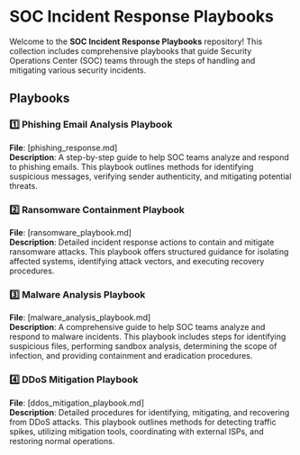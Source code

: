 # SOC Incident Response Playbooks

Welcome to the **SOC Incident Response Playbooks** repository! This collection includes comprehensive playbooks that guide Security Operations Center (SOC) teams through the steps of handling and mitigating various security incidents.

## Playbooks

### 1️⃣ Phishing Email Analysis Playbook
**File**: [phishing_response.md]  
**Description**: A step-by-step guide to help SOC teams analyze and respond to phishing emails. This playbook outlines methods for identifying suspicious messages, verifying sender authenticity, and mitigating potential threats.

### 2️⃣ Ransomware Containment Playbook
**File**: [ransomware_playbook.md]  
**Description**: Detailed incident response actions to contain and mitigate ransomware attacks. This playbook offers structured guidance for isolating affected systems, identifying attack vectors, and executing recovery procedures.

### 3️⃣ Malware Analysis Playbook
**File**: [malware_analysis_playbook.md]  
**Description**: A comprehensive guide to help SOC teams analyze and respond to malware incidents. This playbook includes steps for identifying suspicious files, performing sandbox analysis, determining the scope of infection, and providing containment and eradication procedures.

### 4️⃣ DDoS Mitigation Playbook
**File**: [ddos_mitigation_playbook.md]  
**Description**: Detailed procedures for identifying, mitigating, and recovering from DDoS attacks. This playbook outlines methods for detecting traffic spikes, utilizing mitigation tools, coordinating with external ISPs, and restoring normal operations.

